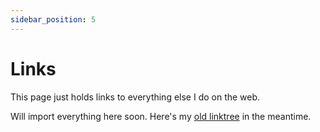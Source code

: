 ```yaml
---
sidebar_position: 5
---
```


# Links

This page just holds links to everything else I do on the web. 

Will import everything here soon. Here's my [old linktree](https://linktr.ee/suobset) in the meantime. 

